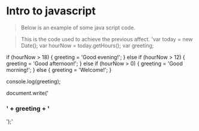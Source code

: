 # Intro to javascript
>Below is an example of some java script code.
<script src="javatest.js"></script>
>This is the code used to achieve the previous affect. 'var today = new Date();
var hourNow = today.getHours();
var greeting;

if (hourNow > 18) {
    greeting = 'Good evening!';
} else if (hourNow > 12) {
    greeting = 'Good afternoon!';
} else if (hourNow > 0) {
    greeting = 'Good morning!';
} else {
    greeting = 'Welcome!';
}

console.log(greeting);

document.write('<h3>' + greeting + '</h3>');'
